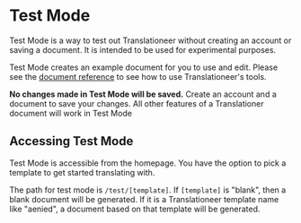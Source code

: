 # Test Mode

Test Mode is a way to test out Translationeer without creating an account or saving a document. It is intended to be used for experimental purposes. 

Test Mode creates an example document for you to use and edit. Please see the [document reference](documentation/document) to see how to use Translationeer's tools.  


**No changes made in Test Mode will be saved.** Create an account and a document to save your changes. All other features of a Translationer document will work in Test Mode


## Accessing Test Mode

Test Mode is accessible from the homepage. You have the option to pick a template to get started translating with. 

The path for test mode is `/test/[template]`. If `[template]` is "blank", then a blank document will be generated. If it is a Translationeer template name like "aenied", a document based on that template will be generated.